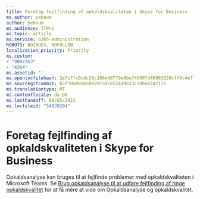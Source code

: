 ```yaml
---
title: Foretag fejlfinding af opkaldskvaliteten i Skype for Business
ms.author: pebaum
author: pebaum
ms.audience: ITPro
ms.topic: article
ms.service: o365-administration
ROBOTS: NOINDEX, NOFOLLOW
localization_priority: Priority
ms.custom:
- "9002263"
- "4364"
ms.assetid: ''
ms.openlocfilehash: 2e7c7fc8cdc50c186d48779e9be740807d40993020cff9c4e7794ceaf1f81443
ms.sourcegitcommit: b5f7da89a650d2915dc652449623c78be6247175
ms.translationtype: MT
ms.contentlocale: da-DK
ms.lasthandoff: 08/05/2021
ms.locfileid: "54039204"
---
```

# <a name="troubleshoot-skype-for-business-call-quality"></a>Foretag fejlfinding af opkaldskvaliteten i Skype for Business

Opkaldsanalyse kan bruges til at fejlfinde problemer med opkaldskvaliteten i Microsoft Teams. Se [Brug opkaldsanalyse til at udføre fejlfinding af ringe opkaldskvalitet](https://docs.microsoft.com/MicrosoftTeams/use-call-analytics-to-troubleshoot-poor-call-quality) for at få mere at vide om Opkaldsanalyse og opkaldskvalitet.
